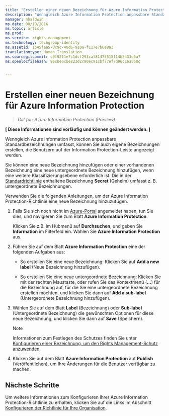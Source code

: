 ```yaml
---
title: "Erstellen einer neuen Bezeichnung für Azure Information Protection | Azure Rights Management"
description: "Wenngleich Azure Information Protection anpassbare Standardbezeichnungen umfasst, können Sie auch eigene Bezeichnungen erstellen, die Benutzern auf der Information Protection-Leiste angezeigt werden."
manager: mbaldwin
ms.date: 08/10/2016
ms.topic: article
ms.prod: 
ms.service: rights-management
ms.technology: techgroup-identity
ms.assetid: 1b45faa5-0c9c-40d6-910a-f117e7b6e8a3
translationtype: Human Translation
ms.sourcegitcommit: c9f9211e7c1dcf293caf81475515114b5433d6a7
ms.openlocfilehash: 96cbe6cbe823d2c90ec91cbf77ef7d96cc6a568c


---
```


# Erstellen einer neuen Bezeichnung für Azure Information Protection

>*Gilt für: Azure Information Protection (Preview)*

**[ Diese Informationen sind vorläufig und können geändert werden. ]**

Wenngleich Azure Information Protection anpassbare Standardbezeichnungen umfasst, können Sie auch eigene Bezeichnungen erstellen, die Benutzern auf der Information Protection-Leiste angezeigt werden.

Sie können eine neue Bezeichnung hinzufügen oder einer vorhandenen Bezeichnung eine neue untergeordnete Bezeichnung hinzufügen, wenn eine weitere Klassifizierungsebene erforderlich ist. Die in der [Standardrichtlinie](configure-policy-default.md) enthaltene Bezeichnung **Secret** (Geheim) umfasst z. B. untergeordnete Bezeichnungen.

Verwenden Sie die folgenden Anleitungen, um der Azure Information Protection-Richtlinie eine neue Bezeichnung hinzuzufügen.

1. Falls Sie sich noch nicht im [Azure-Portal](https://portal.azure.com) angemeldet haben, tun Sie dies, und navigieren Sie zum Blatt **Azure Information Protection**. 
    
    Klicken Sie z.B. im Hubmenü auf **Durchsuchen**, und geben Sie **Information** im Filterfeld ein. Wählen Sie **Azure Information Protection** aus.

2. Führen Sie auf dem Blatt **Azure Information Protection** eine der folgenden Aufgaben aus:

    - So erstellen Sie eine neue Bezeichnung: Klicken Sie auf **Add a new label** (Neue Bezeichnung hinzufügen).

    - So erstellen Sie eine neue untergeordnete Bezeichnung: Klicken Sie mit der rechten Maustaste, oder rufen Sie das Kontextmenü (**...**) für die Bezeichnung auf, für die Sie eine untergeordnete Bezeichnung erstellen möchten, und klicken Sie dann auf **Add a sub-label** (Untergeordnete Bezeichnung hinzufügen).

3. Wählen Sie auf dem Blatt **Label** (Bezeichnung) oder **Sub-label** (Untergeordnete Bezeichnung) die gewünschten Optionen für diese neue Bezeichnung, und klicken Sie dann auf **Save** (Speichern).

    > [!NOTE]
    >Informationen zum Festlegen des Schutzes finden Sie unter [Konfigurieren einer Bezeichnung, um den Rights Management-Schutz anzuwenden](configure-policy-protection.md).

4. Klicken Sie auf dem Blatt **Azure Information Protection** auf **Publish** (Veröffentlichen), um Ihre Änderungen für die Benutzer verfügbar zu machen.

## Nächste Schritte

Um weitere Informationen zum Konfigurieren Ihrer Azure Information Protection-Richtlinie zu erhalten, klicken Sie auf die Links im Abschnitt [Konfigurieren der Richtlinie für Ihre Organisation](configure-policy.md#configuring-your-organization-s-policy).  





<!--HONumber=Aug16_HO4-->


